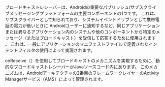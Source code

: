 
ブロードキャストレシーバーは、Androidの重要なパブリッシュ/サブスクライブメッセージングプラットフォームの主要コンポーネントの1つです。
これは、サブスクライバーとして知られており、システムイベントドリブンとして携帯電話の電力が低いときに Androidユーザーに通知するなど、同じアプリケーションまたは異なるアプリケーション内のシステムや他のコンポーネントから特定のメッセージ（またはブロードキャスト）を受信して応答するために使用されます 。
これは、一般にアプリケーションのマニフェストファイルで定義されたインテントフィルタの使用によって実現されます。

onReceive（）を使用してブロードキャストのメカニズムを実現するために、動的なブロードキャストレシーバーがJavaソースコード内にあります。
このメカニズムは、Androidアーキテクチャの2番目のフレームワークレイヤーのActivity Managerサービス（AMS）によって管理されます。
